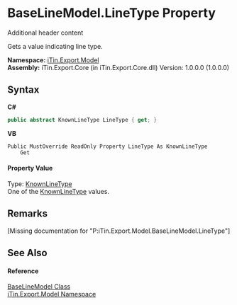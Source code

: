 # BaseLineModel.LineType Property 
Additional header content 

Gets a value indicating line type.

**Namespace:**&nbsp;<a href="N_iTin_Export_Model">iTin.Export.Model</a><br />**Assembly:**&nbsp;iTin.Export.Core (in iTin.Export.Core.dll) Version: 1.0.0.0 (1.0.0.0)

## Syntax

**C#**<br />
``` C#
public abstract KnownLineType LineType { get; }
```

**VB**<br />
``` VB
Public MustOverride ReadOnly Property LineType As KnownLineType
	Get
```


#### Property Value
Type: <a href="T_iTin_Export_Model_KnownLineType">KnownLineType</a><br />One of the <a href="T_iTin_Export_Model_KnownLineType">KnownLineType</a> values.

## Remarks
\[Missing <remarks> documentation for "P:iTin.Export.Model.BaseLineModel.LineType"\]

## See Also


#### Reference
<a href="T_iTin_Export_Model_BaseLineModel">BaseLineModel Class</a><br /><a href="N_iTin_Export_Model">iTin.Export.Model Namespace</a><br />